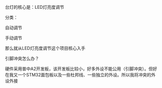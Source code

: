 台灯的核心是：LED灯亮度调节

分类：

自动调节

手动调节



那么就从LED灯亮度调节这个项目核心入手







引脚冲突怎么办？

硬件采用普中A2开发板，该开发板比较小，好多外设不能公用（引脚冲突）。但好在我又一个STM32面包板以及一些杜邦线、一些独立的外设。所以我将冲突的外设外接